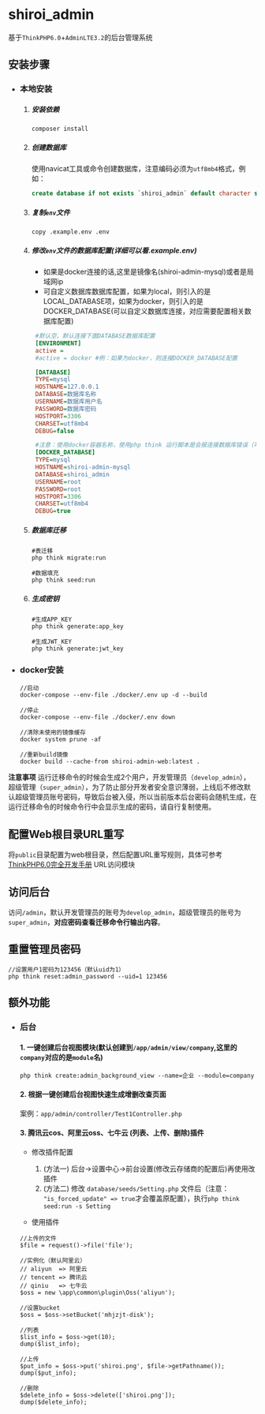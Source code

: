 # shiroi_admin
基于`ThinkPHP6.0`+`AdminLTE3.2`的后台管理系统

## 安装步骤
  - ### 本地安装
    1. ##### 安装依赖
        ```shell
        composer install
        ```

    2. ##### 创建数据库
        使用navicat工具或命令创建数据库，注意编码必须为`utf8mb4`格式，例如：
        ~~~sql
        create database if not exists `shiroi_admin` default character set utf8mb4 collate utf8mb4_unicode_ci;
        ~~~

    3. ##### 复制`env`文件
        ```shell
        copy .example.env .env   
        ```
    4. ##### 修改`env`文件的数据库配置(详细可以看.example.env)
       - 如果是docker连接的话,这里是镜像名(shiroi-admin-mysql)或者是局域网ip
       - 可自定义数据库数据库配置，如果为local，则引入的是LOCAL_DATABASE项，如果为docker，则引入的是DOCKER_DATABASE(可以自定义数据库连接，对应需要配置相关数据库配置)
       ```ini
        #默认空，默认连接下面DATABASE数据库配置
        [ENVIRONMENT]
        active = 
        #active = docker #例：如果为docker，则连接DOCKER_DATABASE配置

        [DATABASE]
        TYPE=mysql
        HOSTNAME=127.0.0.1
        DATABASE=数据库名称
        USERNAME=数据库用户名
        PASSWORD=数据库密码
        HOSTPORT=3306
        CHARSET=utf8mb4
        DEBUG=false

        #注意：使用docker容器名称，使用php think 运行脚本是会报连接数据库错误（可以使用局域网ip(`ipconfig` | `ifconfig`)处理这个错误）
        [DOCKER_DATABASE]
        TYPE=mysql
        HOSTNAME=shiroi-admin-mysql
        DATABASE=shiroi_admin
        USERNAME=root
        PASSWORD=root
        HOSTPORT=3306
        CHARSET=utf8mb4
        DEBUG=true
       ```
    5. ##### 数据库迁移
        ```shell
        #表迁移
        php think migrate:run 
        
        #数据填充
        php think seed:run
        ```
    6. ##### 生成密钥
       ```shell
       #生成APP_KEY
       php think generate:app_key
       
       #生成JWT_KEY
       php think generate:jwt_key
       ```
    
  - ### docker安装
    ```
    //启动
    docker-compose --env-file ./docker/.env up -d --build
    
    //停止
    docker-compose --env-file ./docker/.env down

    //清除未使用的镜像缓存
    docker system prune -af

    //重新build镜像
    docker build --cache-from shiroi-admin-web:latest .
    ```


**注意事项**
运行迁移命令的时候会生成2个用户，开发管理员（`develop_admin`），超级管理（`super_admin`），为了防止部分开发者安全意识薄弱，上线后不修改默认超级管理员账号密码，导致后台被入侵，所以当前版本后台密码会随机生成，在运行迁移命令的时候命令行中会显示生成的密码，请自行复制使用。

## 配置Web根目录URL重写
将`public`目录配置为web根目录，然后配置URL重写规则，具体可参考 [ThinkPHP6.0完全开发手册](https://www.kancloud.cn/manual/thinkphp6_0/1037488) URL访问模块

## 访问后台
访问`/admin`，默认开发管理员的账号为`develop_admin`，超级管理员的账号为`super_admin`，**对应密码查看迁移命令行输出内容**。

## 重置管理员密码
```shell
//设置用户1密码为123456（默认uid为1）
php think reset:admin_password --uid=1 123456
``` 
## 额外功能
  - ### 后台 
    #### 1. 一键创建后台视图模块(默认创建到`/app/admin/view/company`,这里的`company`对应的是`module`名)
    `php think create:admin_background_view --name=企业 --module=company`
    
    #### 2. 根据一键创建后台视图快速生成增删改查页面
    案例：`app/admin/controller/Test1Controller.php`

    #### 3. 腾讯云cos、阿里云oss、七牛云 (列表、上传、删除)插件
     - 修改插件配置
       1. (方法一) 后台->设置中心->前台设置(修改云存储商的配置后)再使用改插件
       2. (方法二) 修改 `database/seeds/Setting.php` 文件后（注意： `"is_forced_update" => true`才会覆盖原配置），执行`php think seed:run -s Setting` 
    
     - 使用插件  
    ```phpt
    //上传的文件
    $file = request()->file('file');
    
    //实例化（默认阿里云）
    // aliyun  => 阿里云
    // tencent => 腾讯云
    // qiniu   => 七牛云
    $oss = new \app\common\plugin\Oss('aliyun');
    
    //设置bucket
    $oss = $oss->setBucket('mhjzjt-disk');
    
    //列表
    $list_info = $oss->get(10);
    dump($list_info);
    
    //上传
    $put_info = $oss->put('shiroi.png', $file->getPathname());
    dump($put_info);
    
    //删除
    $delete_info = $oss->delete(['shiroi.png']);
    dump($delete_info);
    ```